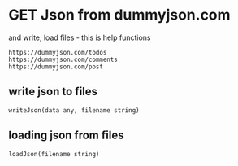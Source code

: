 # GET Json from dummyjson.com 

and write, load files - this is help functions

```
https://dummyjson.com/todos
https://dummyjson.com/comments
https://dummyjson.com/post
```

## write json to files

```
writeJson(data any, filename string)
```

##  loading json from files

```
loadJson(filename string)
```